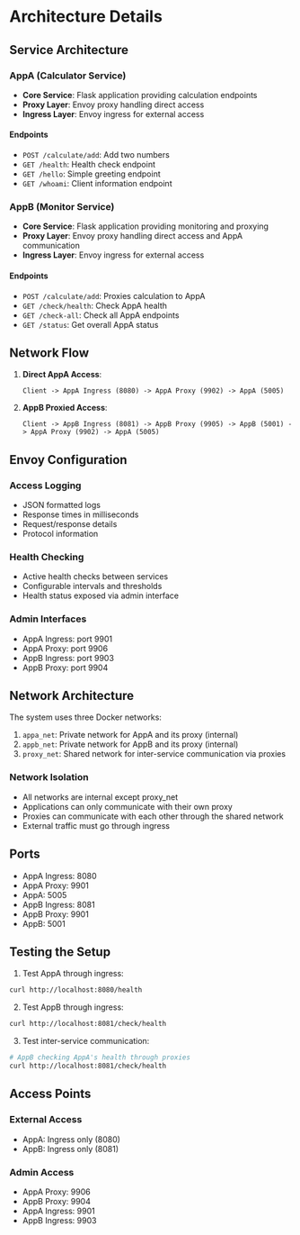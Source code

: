 # Architecture Details

## Service Architecture

### AppA (Calculator Service)
- **Core Service**: Flask application providing calculation endpoints
- **Proxy Layer**: Envoy proxy handling direct access
- **Ingress Layer**: Envoy ingress for external access

#### Endpoints
- `POST /calculate/add`: Add two numbers
- `GET /health`: Health check endpoint
- `GET /hello`: Simple greeting endpoint
- `GET /whoami`: Client information endpoint

### AppB (Monitor Service)
- **Core Service**: Flask application providing monitoring and proxying
- **Proxy Layer**: Envoy proxy handling direct access and AppA communication
- **Ingress Layer**: Envoy ingress for external access

#### Endpoints
- `POST /calculate/add`: Proxies calculation to AppA
- `GET /check/health`: Check AppA health
- `GET /check-all`: Check all AppA endpoints
- `GET /status`: Get overall AppA status

## Network Flow

1. **Direct AppA Access**:
   ```
   Client -> AppA Ingress (8080) -> AppA Proxy (9902) -> AppA (5005)
   ```

2. **AppB Proxied Access**:
   ```
   Client -> AppB Ingress (8081) -> AppB Proxy (9905) -> AppB (5001) -> AppA Proxy (9902) -> AppA (5005)
   ```

## Envoy Configuration

### Access Logging
- JSON formatted logs
- Response times in milliseconds
- Request/response details
- Protocol information

### Health Checking
- Active health checks between services
- Configurable intervals and thresholds
- Health status exposed via admin interface

### Admin Interfaces
- AppA Ingress: port 9901
- AppA Proxy: port 9906
- AppB Ingress: port 9903
- AppB Proxy: port 9904

## Network Architecture

The system uses three Docker networks:
1. `appa_net`: Private network for AppA and its proxy (internal)
2. `appb_net`: Private network for AppB and its proxy (internal)
3. `proxy_net`: Shared network for inter-service communication via proxies

### Network Isolation
- All networks are internal except proxy_net
- Applications can only communicate with their own proxy
- Proxies can communicate with each other through the shared network
- External traffic must go through ingress

## Ports

- AppA Ingress: 8080
- AppA Proxy: 9901
- AppA: 5005
- AppB Ingress: 8081
- AppB Proxy: 9901
- AppB: 5001

## Testing the Setup

1. Test AppA through ingress:
```bash
curl http://localhost:8080/health
```

2. Test AppB through ingress:
```bash
curl http://localhost:8081/check/health
```

3. Test inter-service communication:
```bash
# AppB checking AppA's health through proxies
curl http://localhost:8081/check/health
```

## Access Points

### External Access
- AppA: Ingress only (8080)
- AppB: Ingress only (8081)

### Admin Access
- AppA Proxy: 9906
- AppB Proxy: 9904
- AppA Ingress: 9901
- AppB Ingress: 9903 